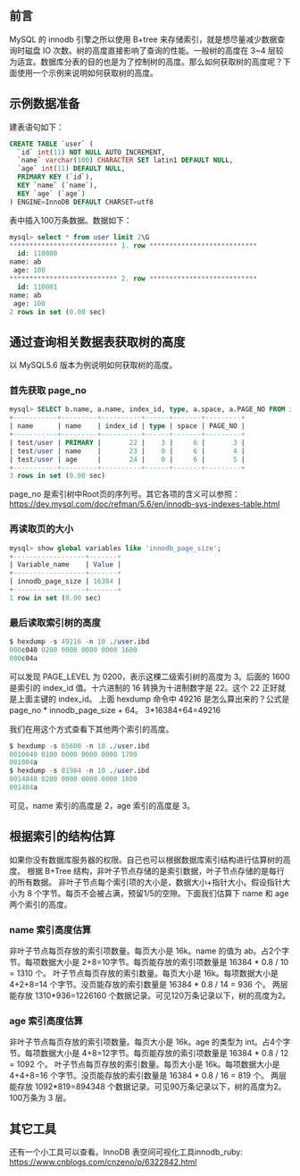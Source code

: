 ## 前言

MySQL 的 innodb 引擎之所以使用 B+tree 来存储索引，就是想尽量减少数据查询时磁盘 IO 次数。树的高度直接影响了查询的性能。一般树的高度在 3~4 层较为适宜。数据库分表的目的也是为了控制树的高度。那么如何获取树的高度呢？下面使用一个示例来说明如何获取树的高度。

## 示例数据准备

建表语句如下：

```sql
CREATE TABLE `user` (
  `id` int(11) NOT NULL AUTO_INCREMENT,
  `name` varchar(100) CHARACTER SET latin1 DEFAULT NULL,
  `age` int(11) DEFAULT NULL,
  PRIMARY KEY (`id`),
  KEY `name` (`name`),
  KEY `age` (`age`)
) ENGINE=InnoDB DEFAULT CHARSET=utf8
```

表中插入100万条数据。数据如下：

```sql
mysql> select * from user limit 2\G
*************************** 1. row ***************************
  id: 110000
name: ab
 age: 100
*************************** 2. row ***************************
  id: 110001
name: ab
 age: 100
2 rows in set (0.00 sec)
```

## 通过查询相关数据表获取树的高度

以 MySQL5.6 版本为例说明如何获取树的高度。

### 首先获取 page_no

```sql
mysql> SELECT b.name, a.name, index_id, type, a.space, a.PAGE_NO FROM information_schema.INNODB_SYS_INDEXES a, information_schema.INNODB_SYS_TABLES b WHERE a.table_id = b.table_id AND a.space <> 0 and b.name='test/user';
+-----------+---------+----------+------+-------+---------+
| name      | name    | index_id | type | space | PAGE_NO |
+-----------+---------+----------+------+-------+---------+
| test/user | PRIMARY |       22 |    3 |     6 |       3 |
| test/user | name    |       23 |    0 |     6 |       4 |
| test/user | age     |       24 |    0 |     6 |       5 |
+-----------+---------+----------+------+-------+---------+
3 rows in set (0.00 sec)
```

page_no 是索引树中Root页的序列号。其它各项的含义可以参照：
https://dev.mysql.com/doc/refman/5.6/en/innodb-sys-indexes-table.html

### 再读取页的大小

```sql
mysql> show global variables like 'innodb_page_size';
+------------------+-------+
| Variable_name    | Value |
+------------------+-------+
| innodb_page_size | 16384 |
+------------------+-------+
1 row in set (0.00 sec) 
```

### 最后读取索引树的高度

```sql
$ hexdump -s 49216 -n 10 ./user.ibd
000c040 0200 0000 0000 0000 1600
000c04a
```

可以发现 PAGE_LEVEL 为 0200，表示这棵二级索引树的高度为 3。后面的 1600 是索引的 index_id 值。十六进制的 16 转换为十进制数字是 22。这个 22 正好就是上面主键的 index_id。
上面 hexdump 命令中 49216 是怎么算出来的？公式是 page_no * innodb_page_size + 64。
3*16384+64=49216

我们在用这个方式查看下其他两个索引的高度。

```sql
$ hexdump -s 65600 -n 10 ./user.ibd
0010040 0100 0000 0000 0000 1700
001004a
$ hexdump -s 81984 -n 10 ./user.ibd
0014040 0200 0000 0000 0000 1800
001404a
```

可见，name 索引的高度是 2，age 索引的高度是 3。

## 根据索引的结构估算

如果你没有数据库服务器的权限。自己也可以根据数据库索引结构进行估算树的高度。
根据 B+Tree 结构，非叶子节点存储的是索引数据，叶子节点存储的是每行的所有数据。
非叶子节点每个索引项的大小是，数据大小+指针大小。假设指针大小为 8 个字节。每页不会被占满，预留1/5的空隙。下面我们估算下 name 和 age 两个索引的高度。

### name 索引高度估算

非叶子节点每页存放的索引项数量。每页大小是 16k。name 的值为 ab。占2个字节。每项数据大小是 2+8=10字节。每页能存放的索引项数量是 16384 * 0.8 / 10 = 1310 个。
叶子节点每页存放的索引数量。每页大小是 16k。每项数据大小是 4+2+8=14 个字节。没页能存放的索引数量是 16384 * 0.8 / 14 = 936 个。
两层能存放 1310*936=1226160 个数据记录。可见120万条记录以下，树的高度为2。

### age 索引高度估算

非叶子节点每页存放的索引项数量。每页大小是 16k。age 的类型为 int。占4个字节。每项数据大小是 4+8=12字节。每页能存放的索引项数量是 16384 * 0.8 / 12 = 1092 个。
叶子节点每页存放的索引数量。每页大小是 16k。每项数据大小是 4+4+8=16 个字节。没页能存放的索引数量是 16384 * 0.8 / 16 = 819 个。
两层能存放 1092*819=894348 个数据记录。可见90万条记录以下，树的高度为2。100万条为 3 层。

## 其它工具

还有一个小工具可以查看。InnoDB 表空间可视化工具innodb_ruby:
https://www.cnblogs.com/cnzeno/p/6322842.html